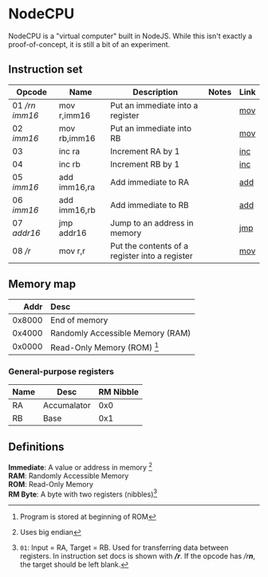 # NodeCPU
NodeCPU is a "virtual computer" built in NodeJS. While this isn't exactly a proof-of-concept, it is still a bit of an experiment.

## Instruction set

| Opcode | Name | Description | Notes | Link |
| --- | --- | --- | --- | --- |
| 01 _/rn imm16_ | mov r,imm16 | Put an immediate into a register || [mov](/NodeCPU/mov)
| 02 _imm16_ | mov rb,imm16 | Put an immediate into RB || [mov](/NodeCPU/mov)
| 03 | inc ra | Increment RA by 1 || [inc](/NodeCPU/inc)
| 04 | inc rb | Increment RB by 1 || [inc](/NodeCPU/inc)
| 05 _imm16_ | add imm16,ra | Add immediate to RA || [add](/NodeCPU/add)
| 06 _imm16_ | add imm16,rb | Add immediate to RB || [add](/NodeCPU/add)
| 07 _addr16_ | jmp addr16 | Jump to an address in memory || [jmp](/NodeCPU/jmp)
| 08 _/r_ | mov r,r | Put the contents of a register into a register || [mov](/NodeCPU/mov)

## Memory map

| Addr | Desc |
| ---: | :--- |
| 0x8000 | End of memory |
| 0x4000 | Randomly Accessible Memory (RAM) |
| 0x0000 | Read-Only Memory (ROM) [^start] |

### General-purpose registers

| Name | Desc | RM Nibble |
| --- | --- | --- |
| RA | Accumalator | 0x0 |
| RB | Base | 0x1 |

## Definitions
**Immediate**: A value or address in memory [^bigendian]  
**RAM**: Randomly Accessible Memory  
**ROM**: Read-Only Memory  
**RM Byte**: A byte with two registers (nibbles)[^rm]

[^start]: Program is stored at beginning of ROM
[^bigendian]: Uses big endian
[^rm]: `01`: Input = RA, Target = RB. Used for transferring data between registers. In instruction set docs is shown with _**/r**_. If the opcode has _/r**n**_, the target should be left blank.
